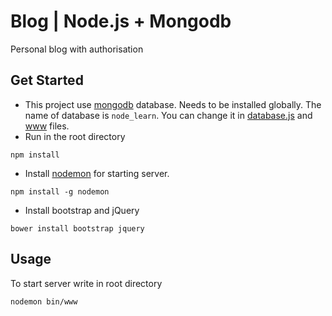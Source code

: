 # Blog | Node.js + Mongodb
Personal blog with authorisation

## Get Started 
* This project use [mongodb](https://docs.mongodb.com/manual/tutorial/install-mongodb-on-debian/) database. Needs to be installed globally.
The name of database is `node_learn`. You can change it in [database.js](config/database.js) and [www](bin/www) files.
* Run in the root directory
```
npm install
```
* Install [nodemon](https://www.npmjs.com/package/nodemon) for starting server. 
```
npm install -g nodemon
```
* Install bootstrap and jQuery
```
bower install bootstrap jquery
```

## Usage

To start server write in root directory
```
nodemon bin/www
```

